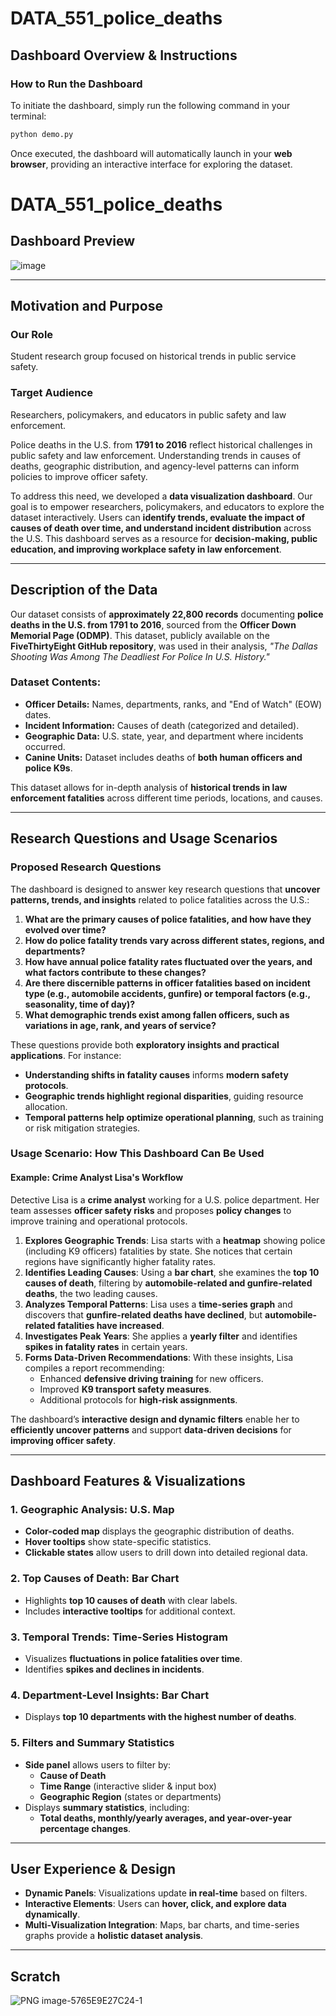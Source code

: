 # DATA_551_police_deaths  

## **Dashboard Overview & Instructions**  

### **How to Run the Dashboard**  
To initiate the dashboard, simply run the following command in your terminal:  

```bash
python demo.py
```
Once executed, the dashboard will automatically launch in your **web browser**, providing an interactive interface for exploring the dataset.

# DATA_551_police_deaths  

## **Dashboard Preview**  
![image](https://github.com/user-attachments/assets/0df86edd-87fd-4f5e-8b3e-e5ce3225b6df)  

---

## **Motivation and Purpose**  

### **Our Role**  
Student research group focused on historical trends in public service safety.  

### **Target Audience**  
Researchers, policymakers, and educators in public safety and law enforcement.  

Police deaths in the U.S. from **1791 to 2016** reflect historical challenges in public safety and law enforcement. Understanding trends in causes of deaths, geographic distribution, and agency-level patterns can inform policies to improve officer safety.  

To address this need, we developed a **data visualization dashboard**. Our goal is to empower researchers, policymakers, and educators to explore the dataset interactively. Users can **identify trends, evaluate the impact of causes of death over time, and understand incident distribution** across the U.S. This dashboard serves as a resource for **decision-making, public education, and improving workplace safety in law enforcement**.  

---

## **Description of the Data**  

Our dataset consists of **approximately 22,800 records** documenting **police deaths in the U.S. from 1791 to 2016**, sourced from the **Officer Down Memorial Page (ODMP)**. This dataset, publicly available on the **FiveThirtyEight GitHub repository**, was used in their analysis, *"The Dallas Shooting Was Among The Deadliest For Police In U.S. History."*  

### **Dataset Contents:**  
- **Officer Details:** Names, departments, ranks, and "End of Watch" (EOW) dates.  
- **Incident Information:** Causes of death (categorized and detailed).  
- **Geographic Data:** U.S. state, year, and department where incidents occurred.  
- **Canine Units:** Dataset includes deaths of **both human officers and police K9s**.  

This dataset allows for in-depth analysis of **historical trends in law enforcement fatalities** across different time periods, locations, and causes.  

---

## **Research Questions and Usage Scenarios**  

### **Proposed Research Questions**  
The dashboard is designed to answer key research questions that **uncover patterns, trends, and insights** related to police fatalities across the U.S.:  

1. **What are the primary causes of police fatalities, and how have they evolved over time?**  
2. **How do police fatality trends vary across different states, regions, and departments?**  
3. **How have annual police fatality rates fluctuated over the years, and what factors contribute to these changes?**  
4. **Are there discernible patterns in officer fatalities based on incident type (e.g., automobile accidents, gunfire) or temporal factors (e.g., seasonality, time of day)?**  
5. **What demographic trends exist among fallen officers, such as variations in age, rank, and years of service?**  

These questions provide both **exploratory insights and practical applications**. For instance:  
- **Understanding shifts in fatality causes** informs **modern safety protocols**.  
- **Geographic trends highlight regional disparities**, guiding resource allocation.  
- **Temporal patterns help optimize operational planning**, such as training or risk mitigation strategies.  

### **Usage Scenario: How This Dashboard Can Be Used**  

#### **Example: Crime Analyst Lisa's Workflow**  
Detective Lisa is a **crime analyst** working for a U.S. police department. Her team assesses **officer safety risks** and proposes **policy changes** to improve training and operational protocols.  

1. **Explores Geographic Trends**: Lisa starts with a **heatmap** showing police (including K9 officers) fatalities by state. She notices that certain regions have significantly higher fatality rates.  
2. **Identifies Leading Causes**: Using a **bar chart**, she examines the **top 10 causes of death**, filtering by **automobile-related and gunfire-related deaths**, the two leading causes.  
3. **Analyzes Temporal Patterns**: Lisa uses a **time-series graph** and discovers that **gunfire-related deaths have declined**, but **automobile-related fatalities have increased**.  
4. **Investigates Peak Years**: She applies a **yearly filter** and identifies **spikes in fatality rates** in certain years.  
5. **Forms Data-Driven Recommendations**: With these insights, Lisa compiles a report recommending:  
   - Enhanced **defensive driving training** for new officers.  
   - Improved **K9 transport safety measures**.  
   - Additional protocols for **high-risk assignments**.  

The dashboard’s **interactive design and dynamic filters** enable her to **efficiently uncover patterns** and support **data-driven decisions** for **improving officer safety**.  

---

## **Dashboard Features & Visualizations**  

### **1. Geographic Analysis: U.S. Map**  
- **Color-coded map** displays the geographic distribution of deaths.  
- **Hover tooltips** show state-specific statistics.  
- **Clickable states** allow users to drill down into detailed regional data.  

### **2. Top Causes of Death: Bar Chart**  
- Highlights **top 10 causes of death** with clear labels.  
- Includes **interactive tooltips** for additional context.  

### **3. Temporal Trends: Time-Series Histogram**  
- Visualizes **fluctuations in police fatalities over time**.  
- Identifies **spikes and declines in incidents**.  

### **4. Department-Level Insights: Bar Chart**  
- Displays **top 10 departments with the highest number of deaths**.  

### **5. Filters and Summary Statistics**  
- **Side panel** allows users to filter by:  
  - **Cause of Death**  
  - **Time Range** (interactive slider & input box)  
  - **Geographic Region** (states or departments)  
- Displays **summary statistics**, including:  
  - **Total deaths, monthly/yearly averages, and year-over-year percentage changes**.  

---

## **User Experience & Design**  

- **Dynamic Panels**: Visualizations update **in real-time** based on filters.  
- **Interactive Elements**: Users can **hover, click, and explore data dynamically**.  
- **Multi-Visualization Integration**: Maps, bar charts, and time-series graphs provide a **holistic dataset analysis**.  

---
## Scratch
![PNG image-5765E9E27C24-1](https://github.com/user-attachments/assets/0d39dea6-3f95-4fa7-bed7-d1e6b1fd100c)
